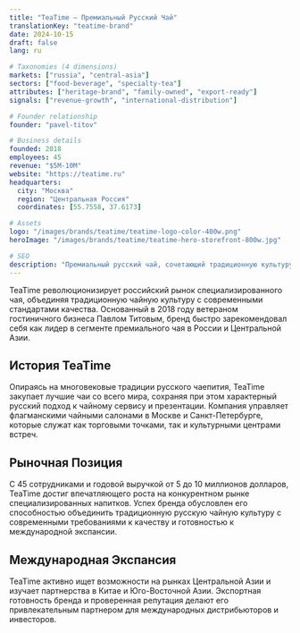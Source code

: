 ```yaml
---
title: "TeaTime — Премиальный Русский Чай"
translationKey: "teatime-brand"
date: 2024-10-15
draft: false
lang: ru

# Taxonomies (4 dimensions)
markets: ["russia", "central-asia"]
sectors: ["food-beverage", "specialty-tea"]
attributes: ["heritage-brand", "family-owned", "export-ready"]
signals: ["revenue-growth", "international-distribution"]

# Founder relationship
founder: "pavel-titov"

# Business details
founded: 2018
employees: 45
revenue: "$5M-10M"
website: "https://teatime.ru"
headquarters:
  city: "Москва"
  region: "Центральная Россия"
  coordinates: [55.7558, 37.6173]

# Assets
logo: "/images/brands/teatime/teatime-logo-color-400w.png"
heroImage: "/images/brands/teatime/teatime-hero-storefront-800w.jpg"

# SEO
description: "Премиальный русский чай, сочетающий традиционную культуру с современными стандартами качества"
---
```


TeaTime революционизирует российский рынок специализированного чая, объединяя традиционную чайную культуру с современными стандартами качества. Основанный в 2018 году ветераном гостиничного бизнеса Павлом Титовым, бренд быстро зарекомендовал себя как лидер в сегменте премиального чая в России и Центральной Азии.

## История TeaTime

Опираясь на многовековые традиции русского чаепития, TeaTime закупает лучшие чаи со всего мира, сохраняя при этом характерный русский подход к чайному сервису и презентации. Компания управляет флагманскими чайными салонами в Москве и Санкт-Петербурге, которые служат как торговыми точками, так и культурными центрами встреч.

## Рыночная Позиция

С 45 сотрудниками и годовой выручкой от 5 до 10 миллионов долларов, TeaTime достиг впечатляющего роста на конкурентном рынке специализированных напитков. Успех бренда обусловлен его способностью объединить традиционную русскую чайную культуру с современными требованиями к качеству и готовностью к международной экспансии.

## Международная Экспансия

TeaTime активно ищет возможности на рынках Центральной Азии и изучает партнерства в Китае и Юго-Восточной Азии. Экспортная готовность бренда и проверенная репутация делают его привлекательным партнером для международных дистрибьюторов и инвесторов.
